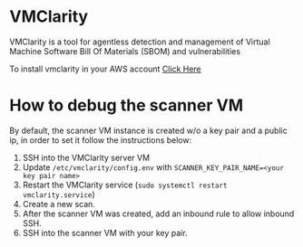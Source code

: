 # VMClarity
VMClarity is a tool for agentless detection and management of Virtual Machine
Software Bill Of Materials (SBOM) and vulnerabilities

To install vmclarity in your AWS account [Click Here](https://eu-central-1.console.aws.amazon.com/cloudformation/home?region=eu-central-1#/stacks/create/review?templateUrl=https://raw.githubusercontent.com/openclarity/vmclarity/main/installation/aws/VmClarity.cfn&stackName=VmClarity)

# How to debug the scanner VM
By default, the scanner VM instance is created w/o a key pair and a public ip, in order to set it follow the instructions below:
1. SSH into the VMClarity server VM
2. Update `/etc/vmclarity/config.env` with `SCANNER_KEY_PAIR_NAME=<your key pair name>`
3. Restart the VMClarity service (`sudo systemctl restart vmclarity.service`)
4. Create a new scan.
5. After the scanner VM was created, add an inbound rule to allow inbound SSH.
6. SSH into the scanner VM with your key pair.

